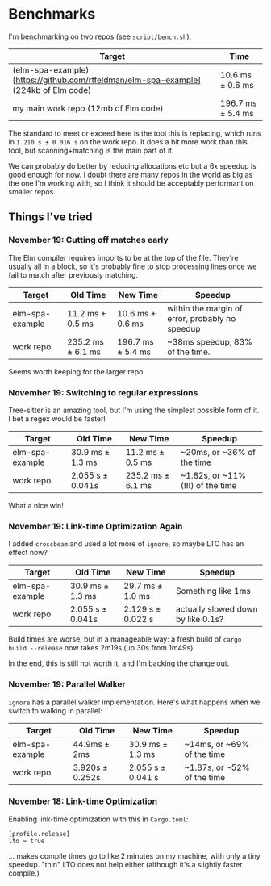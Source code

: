 # Benchmarks

I'm benchmarking on two repos (see `script/bench.sh`):

| Target                                                                              | Time              |
|-------------------------------------------------------------------------------------|-------------------|
| (elm-spa-example)[https://github.com/rtfeldman/elm-spa-example] (224kb of Elm code) | 10.6 ms ± 0.6 ms  |
| my main work repo (12mb of Elm code)                                                | 196.7 ms ± 5.4 ms |

The standard to meet or exceed here is the tool this is replacing, which runs in `1.210 s ± 0.016 s` on the work repo.
It does a bit more work than this tool, but scanning+matching is the main part of it.

We can probably do better by reducing allocations etc but a 6x speedup is good enough for now.
I doubt there are many repos in the world as big as the one I'm working with, so I think it should be acceptably performant on smaller repos.

## Things I've tried

### November 19: Cutting off matches early

The Elm compiler requires imports to be at the top of the file.
They're usually all in a block, so it's probably fine to stop processing lines once we fail to match after previously matching.

| Target          | Old Time          | New Time          | Speedup                                         |
|-----------------|-------------------|-------------------|-------------------------------------------------|
| elm-spa-example | 11.2 ms ± 0.5 ms  | 10.6 ms ± 0.6 ms  | within the margin of error, probably no speedup |
| work repo       | 235.2 ms ± 6.1 ms | 196.7 ms ± 5.4 ms | ~38ms speedup, 83% of the time.                 |

Seems worth keeping for the larger repo.

### November 19: Switching to regular expressions

Tree-sitter is an amazing tool, but I'm using the simplest possible form of it.
I bet a regex would be faster!

| Target          | Old Time         | New Time          | Speedup                           |
|-----------------|------------------|-------------------|-----------------------------------|
| elm-spa-example | 30.9 ms ± 1.3 ms | 11.2 ms ± 0.5 ms  | ~20ms, or ~36% of the time        |
| work repo       | 2.055 s ± 0.041s | 235.2 ms ± 6.1 ms | ~1.82s, or ~11% (!!!) of the time |

What a nice win!

### November 19: Link-time Optimization Again

I added `crossbeam` and used a lot more of `ignore`, so maybe LTO has an effect now?

| Target          | Old Time         | New Time          | Speedup                            |
|-----------------|------------------|-------------------|------------------------------------|
| elm-spa-example | 30.9 ms ± 1.3 ms | 29.7 ms ± 1.0 ms  | Something like 1ms                 |
| work repo       | 2.055 s ± 0.041s | 2.129 s ± 0.022 s | actually slowed down by like 0.1s? |

Build times are worse, but in a manageable way: a fresh build of `cargo build --release` now takes 2m19s (up 30s from 1m49s)

In the end, this is still not worth it, and I'm backing the change out.

### November 19: Parallel Walker

`ignore` has a parallel walker implementation.
Here's what happens when we switch to walking in parallel:

| Target          | Old Time        | New Time          | Speedup                     |
|-----------------|-----------------|-------------------|-----------------------------|
| elm-spa-example | 44.9ms ± 2ms    | 30.9 ms ± 1.3 ms  | ~14ms, or ~69% of the time  |
| work repo       | 3.920s ± 0.252s | 2.055 s ± 0.041 s | ~1.87s, or ~52% of the time |

### November 18: Link-time Optimization

Enabling link-time optimization with this in `Cargo.toml`:

```
[profile.release]
lto = true
```

... makes compile times go to like 2 minutes on my machine, with only a tiny speedup.
"thin" LTO does not help either (although it's a slightly faster compile.)
